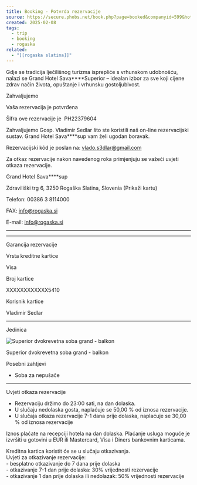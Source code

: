 ```yaml
---
title: Booking - Potvrda rezervacije
source: https://secure.phobs.net/book.php?page=booked&companyid=599&hotelid=3636&checkin=2025-04-04&checkout=2025-04-06&rateid=479059&packageid=16136&ibelang=hr&unitid=16124&package=16136&rescode=PH22379604&restoken=7f46c49521f5845719c50c0ab7fe8a101f4eb0b5&crcid=a02a34bd5646f2769163071ed6af2017
created: 2025-02-08
tags:
  - trip
  - booking
  - rogaska
related:
  - "[[rogaska slatina]]"
---
```

Gdje se tradicija lječilišnog turizma isprepliće s vrhunskom udobnošću, nalazi se Grand Hotel Sava\*\*\*\*Superior – idealan izbor za sve koji cijene zdrav način života, opuštanje i vrhunsku gostoljubivost.

Zahvaljujemo

Vaša rezervacija je potvrđena

Šifra ove rezervacije je  PH22379604

Zahvaljujemo Gosp. Vladimir Sedlar što ste koristili naš on-line rezervacijski sustav. Grand Hotel Sava\*\*\*\*sup vam želi ugodan boravak.

Rezervacijski kôd je poslan na: vlado.s3dlar@gmail.com

Za otkaz rezervacije nakon navedenog roka primjenjuju se važeći uvjeti otkaza rezervacije.

Grand Hotel Sava\*\*\*\*sup

Zdraviliški trg 6, 3250 Rogaška Slatina, Slovenia (Prikaži kartu)

Telefon: 00386 3 8114000

FAX: info@rogaska.si

E-mail: info@rogaska.si

---

---

Garancija rezervacije

Vrsta kreditne kartice

Visa

Broj kartice

XXXXXXXXXXXX5410

Korisnik kartice

Vladimir Sedlar

---

Jedinica

![Superior dvokrevetna soba grand - balkon](https://prodcdn.phobs.net/3636/rooms/rooms_16124_9946ada9_1037_765_.jpg)

Superior dvokrevetna soba grand - balkon

Posebni zahtjevi

- Soba za nepušače

---

Uvjeti otkaza rezervacije

- Rezervaciju držimo do 23:00 sati, na dan dolaska.
- U slučaju nedolaska gosta, naplaćuje se 50,00 % od iznosa rezervacije.
- U slučaja otkaza rezervacije 7-1 dana prije dolaska, naplaćuje se 30,00 % od iznosa rezervacije

Iznos plaćate na recepciji hotela na dan dolaska. Plaćanje usluga moguće je izvršiti u gotovini u EUR ili Mastercard, Visa i Diners bankovnim karticama.

Kreditna kartica koristit će se u slučaju otkazivanja.  
Uvjeti za otkazivanje rezervacije:  
\- besplatno otkazivanje do 7 dana prije dolaska  
\- otkazivanje 7-1 dan prije dolaska: 30% vrijednosti rezervacije  
\- otkazivanje 1 dan prije dolaska ili nedolazak: 50% vrijednosti rezervacije